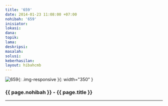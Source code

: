 ```yaml
---
title: '659'
date: 2014-01-23 11:08:00 +07:00
nohibah: '659'
inisiator: 
lokasi: 
dana: 
topik: 
lama: 
deskripsi: 
masalah: 
solusi: 
keberhasilan: 
layout: hibahcmb
---
```


![659](/static/img/hibahcmb/659.png){: .img-responsive }{: width="350" }

### {{ page.nohibah }} - {{ page.title }}

---
